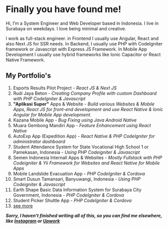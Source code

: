 #  Finally you have found me!

Hi, I’m a System Engineer and Web Developer based in Indonesia. I live in Surabaya on weekdays. I love being minimal and creative.

I work as full-stack engineer. in Frontend I usually use Angular, React and also Next JS for SSR needs. In Backend, I usually use PHP with CodeIgniter framework or Javascript with Express JS Framework. In Mobile App Development I usually use hybrid frameworks like Ionic Capacitor or React Native Framework.

## My Portfolio's


1. Esports Results Pilot Project - _React JS & Next JS_
2. Rudi Jaya Beton - _Creating Company Profile with custom Dashboard with PHP CodeIgniter & Javascript_
3. **"Aplikasi Super"** Apps & Website - _Build various Websites & Mobile Apps, React JS for front-end development and use React Native & Ionic Angular for Mobile App development._
4. Kazana Mobile App - _Bug Fixing using Java Android Native_
5. Muara Gembong Mandiri App - _Feature Enhancement using React Native_
6. AutoExp App (Expedition App) - _React Native & PHP CodeIgniter for administrator dashboard_
7. Student Attendance System for State Vocational High School 1 or Pamekasan, Indonesia - _Using PHP Codeigniter & Javascript_
8. Semen Indonesia Internall Apps & Websites - _Mostly Fullstack with PHP Codeigniter & Yii Framework for Websites and React Native for Mobile Apps_
9. Mobile Landslide Evacuation App - _PHP CodeIgniter & Cordova_
10. Smart Dusun Tamansari, Banyuwangi, Indonesia - _Using PHP Codeigniter & Javascript_
11. Earth Shape Basic Data Information System for Surabaya City Government, Indonesia - _PHP CodeIgniter & Cordova_
12. Student Picker Shuttle App - _PHP CodeIgniter & Cordova_
13. [see more](https://www.instagram.com/fune.co/)


**_Sorry, I haven't finished writing all of this, so you can find me elsewhere, like [Instagram](https://instagram.com/fune.co?utm_source=ig_web_button_share_sheet) or [Upwork](https://www.upwork.com/freelancers/~019b5abaf4d261d9f5?s=1110580755107926016)_**
